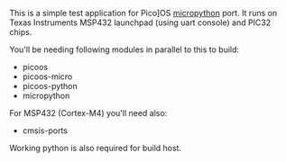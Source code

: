 This is a simple test application for Pico]OS [micropython][1] port.
It runs on Texas Instruments MSP432 launchpad (using uart console) and
PIC32 chips.

You'll be needing following modules in parallel to this to build:

- picoos
- picoos-micro
- picoos-python
- micropython

For MSP432 (Cortex-M4) you'll need also:
- cmsis-ports

Working python is also required for build host.

[1]: http://micropython.org/
